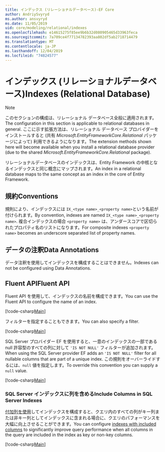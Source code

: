 ```yaml
---
title: インデックス (リレーショナルデータベース)-EF Core
author: AndriySvyryd
ms.author: ansvyryd
ms.date: 11/05/2019
uid: core/modeling/relational/indexes
ms.openlocfilehash: e14615275f85ee9b6b32d080905465d33963feca
ms.sourcegitcommit: 7a709ce4f77134782393aa802df5ab2718714479
ms.translationtype: MT
ms.contentlocale: ja-JP
ms.lasthandoff: 12/04/2019
ms.locfileid: "74824577"
---
```

# <a name="indexes-relational-database"></a><span data-ttu-id="d3b18-102">インデックス (リレーショナルデータベース)</span><span class="sxs-lookup"><span data-stu-id="d3b18-102">Indexes (Relational Database)</span></span>

> [!NOTE]  
> <span data-ttu-id="d3b18-103">このセクションの構成は、リレーショナル データベース全般に適用されます。</span><span class="sxs-lookup"><span data-stu-id="d3b18-103">The configuration in this section is applicable to relational databases in general.</span></span> <span data-ttu-id="d3b18-104">ここに示す拡張方法は、リレーショナル データベース プロバイダーをインストールすると (共有 *Microsoft.EntityFrameworkCore.Relational* パッケージによって) 利用できるようになります。</span><span class="sxs-lookup"><span data-stu-id="d3b18-104">The extension methods shown here will become available when you install a relational database provider (due to the shared *Microsoft.EntityFrameworkCore.Relational* package).</span></span>

<span data-ttu-id="d3b18-105">リレーショナルデータベースのインデックスは、Entity Framework の中核となるインデックスと同じ概念にマップされます。</span><span class="sxs-lookup"><span data-stu-id="d3b18-105">An index in a relational database maps to the same concept as an index in the core of Entity Framework.</span></span>

## <a name="conventions"></a><span data-ttu-id="d3b18-106">規約</span><span class="sxs-lookup"><span data-stu-id="d3b18-106">Conventions</span></span>

<span data-ttu-id="d3b18-107">規則により、インデックスには `IX_<type name>_<property name>`という名前が付けられます。</span><span class="sxs-lookup"><span data-stu-id="d3b18-107">By convention, indexes are named `IX_<type name>_<property name>`.</span></span> <span data-ttu-id="d3b18-108">複合インデックスの場合 `<property name>` は、アンダースコアで区切られたプロパティ名のリストになります。</span><span class="sxs-lookup"><span data-stu-id="d3b18-108">For composite indexes `<property name>` becomes an underscore separated list of property names.</span></span>

## <a name="data-annotations"></a><span data-ttu-id="d3b18-109">データの注釈</span><span class="sxs-lookup"><span data-stu-id="d3b18-109">Data Annotations</span></span>

<span data-ttu-id="d3b18-110">データ注釈を使用してインデックスを構成することはできません。</span><span class="sxs-lookup"><span data-stu-id="d3b18-110">Indexes can not be configured using Data Annotations.</span></span>

## <a name="fluent-api"></a><span data-ttu-id="d3b18-111">Fluent API</span><span class="sxs-lookup"><span data-stu-id="d3b18-111">Fluent API</span></span>

<span data-ttu-id="d3b18-112">Fluent API を使用して、インデックスの名前を構成できます。</span><span class="sxs-lookup"><span data-stu-id="d3b18-112">You can use the Fluent API to configure the name of an index.</span></span>

[!code-csharp[Main](../../../../samples/core/Modeling/FluentAPI/Relational/IndexName.cs?name=Model&highlight=9)]

<span data-ttu-id="d3b18-113">フィルターを指定することもできます。</span><span class="sxs-lookup"><span data-stu-id="d3b18-113">You can also specify a filter.</span></span>

[!code-csharp[Main](../../../../samples/core/Modeling/FluentAPI/Relational/IndexFilter.cs?name=Model&highlight=9)]

<span data-ttu-id="d3b18-114">SQL Server プロバイダー EF を使用すると、一意のインデックスの一部である null 許容型のすべての列に対して `'IS NOT NULL'` フィルターが追加されます。</span><span class="sxs-lookup"><span data-stu-id="d3b18-114">When using the SQL Server provider EF adds an `'IS NOT NULL'` filter for all nullable columns that are part of a unique index.</span></span> <span data-ttu-id="d3b18-115">この規則をオーバーライドするには、`null` 値を指定します。</span><span class="sxs-lookup"><span data-stu-id="d3b18-115">To override this convention you can supply a `null` value.</span></span>

[!code-csharp[Main](../../../../samples/core/Modeling/FluentAPI/Relational/IndexNoFilter.cs?name=Model&highlight=10)]

### <a name="include-columns-in-sql-server-indexes"></a><span data-ttu-id="d3b18-116">SQL Server インデックスに列を含める</span><span class="sxs-lookup"><span data-stu-id="d3b18-116">Include Columns in SQL Server Indexes</span></span>

<span data-ttu-id="d3b18-117">[付加列を使用](https://docs.microsoft.com/sql/relational-databases/indexes/create-indexes-with-included-columns)してインデックスを構成すると、クエリ内のすべての列がキー列または非キー列としてインデックスに含まれる場合に、クエリのパフォーマンスを大幅に向上させることができます。</span><span class="sxs-lookup"><span data-stu-id="d3b18-117">You can configure [indexes with included columns](https://docs.microsoft.com/sql/relational-databases/indexes/create-indexes-with-included-columns) to significantly improve query performance when all columns in the query are included in the index as key or non-key columns.</span></span>

[!code-csharp[Main](../../../../samples/core/Modeling/FluentAPI/Relational/IndexInclude.cs?name=Model)]
